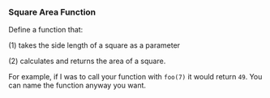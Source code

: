 ### Square Area Function
Define a function that:

(1) takes the side length of a square as a parameter

(2) calculates and returns the area of a square.

For example, if I was to call your function with ```foo(7)``` it would return ```49```.  You can name the function anyway you want.
